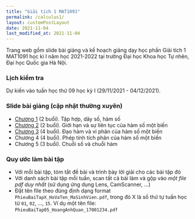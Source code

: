 ```yaml
---
title: "Giải tích 1 MAT1091"
permalink: /calculus1/
layout: customPostLayout
date: 2021-11-04
last_modified_at: 2021-11-04
---
```


Trang web gồm slide bài giảng và kế hoạch giảng dạy học phần Giải tích 1 MAT1091 học kì I năm học 2021-2022 tại trường Đại học Khoa học Tự nhên, Đại học Quốc gia Hà Nội.

### Lịch kiểm tra

Dự kiến vào tuần học thứ 09 học kỳ I (29/11/2021 - 04/12/2021).

### Slide bài giảng (cập nhật thường xuyên)

- [Chương 1](/assets/calculus1/chapter1.pdf) (2 buổi). Tập hợp, dãy số, hàm số
- [Chương 2](/assets/calculus1/chapter2.pdf) (2 buổi). Giới hạn và sự liên tục của hàm số một biến
- [Chương 3](/assets/calculus1/chapter3.pdf) (4 buổi). Đạo hàm và vi phân của hàm số một biến
- Chương 4 (4 buổi). Phép tính tích phân của hàm số một biến
- Chương 5 (3 buổi). Chuỗi số và chuỗi hàm

### Quy ước làm bài tập
- Với mỗi bài tập, tóm tắt đề bài và trình bày lời giải cho các bài tập đó
- Với danh sách bài tập mỗi tuần, scan tất cả bài làm và gộp vào _một file pdf duy nhất_ (sử dụng ứng dụng Lens, CamScanner, ...)
- Đặt tên file theo đúng định dạng format `PhieuBaiTapX_HoVaTen_MaSinhVien.pdf`, trong đó X là số thứ tự tuần học từ `01`, `02`, ..., `15`. Ví dụ một tên file: `PhieuBaiTap05_HoangAnhQuan_17001234.pdf`
